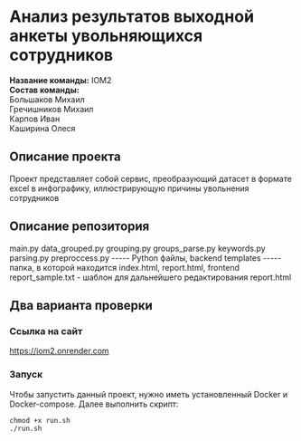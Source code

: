 # Анализ результатов выходной анкеты увольняющихся сотрудников
**Название команды:** IOM2<br>
**Состав команды:** <br>
Большаков Михаил <br>
Гречишников Михаил <br>
Карпов Иван <br>
Каширина Олеся <br>

## Описание проекта
Проект представляет собой сервис, преобразующий датасет в формате excel в инфографику, иллюстрирующую причины увольнения сотрудников

## Описание репозитория
main.py data_grouped.py grouping.py groups_parse.py keywords.py parsing.py preproccess.py ----- Python файлы, backend
templates ----- папка, в которой находится index.html, report.html, frontend
report_sample.txt - шаблон для дальнейшего редактирования report.html

## Два варианта проверки
### Ссылка на сайт
https://iom2.onrender.com

### Запуск
Чтобы запустить данный проект, нужно иметь установленный Docker и Docker-compose. Далее выполнить скрипт:

```
chmod +x run.sh
./run.sh
```

